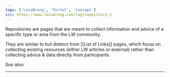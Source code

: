 ```yaml
---
tags: ['LessWrong', 'Portal', 'Concept']
src: https://www.lesswrong.com/tag/repository-1
---
```


Repositories are pages that are meant to collect information and advice of a specific type or area from the LW community. 

They are similar to but distinct from [[List of Links]] pages, which focus on collecting existing resources (either LW articles or external) rather than collecting advice & data directly from participants.

*See also:*



---

